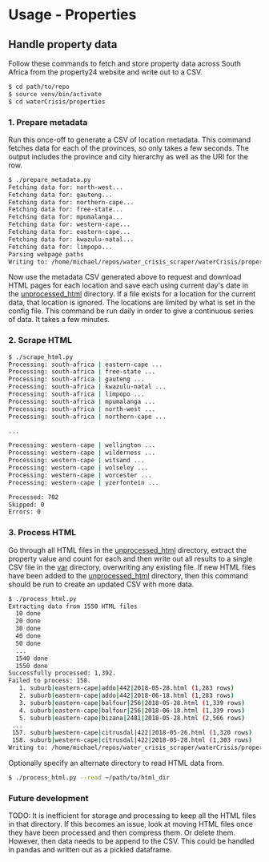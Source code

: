 # Usage - Properties


## Handle property data

Follow these commands to fetch and store property data across South Africa from the property24 website and write out to a CSV.

```bash
$ cd path/to/repo
$ source venv/bin/activate
$ cd waterCrisis/properties
```

### 1. Prepare metadata

Run this once-off to generate a CSV of location metadata. This command fetches data for each of the provinces, so only takes a few seconds. The output includes the province and city hierarchy as well as the URI for the row.

```bash
$ ./prepare_metadata.py
Fetching data for: north-west...
Fetching data for: gauteng...
Fetching data for: northern-cape...
Fetching data for: free-state...
Fetching data for: mpumalanga...
Fetching data for: western-cape...
Fetching data for: eastern-cape...
Fetching data for: kwazulu-natal...
Fetching data for: limpopo...
Parsing webpage paths
Writing to: /home/michael/repos/water_crisis_scraper/waterCrisis/properties/var/metadata.csv
```

Now use the metadata CSV generated above to request and download HTML pages for each location and save each using current day's date in the [unprocessed_html](waterCrisis/properties/var/unprocessed_html) directory. If a file exists for a location for the current data, that location is ignored. The locations are limited by what is set in the config file. This command be run daily in order to give a continuous series of data. It takes a few minutes.


### 2. Scrape HTML

```bash
$ ./scrape_html.py
Processing: south-africa | eastern-cape ...
Processing: south-africa | free-state ...
Processing: south-africa | gauteng ...
Processing: south-africa | kwazulu-natal ...
Processing: south-africa | limpopo ...
Processing: south-africa | mpumalanga ...
Processing: south-africa | north-west ...
Processing: south-africa | northern-cape ...

...

Processing: western-cape | wellington ...
Processing: western-cape | wilderness ...
Processing: western-cape | witsand ...
Processing: western-cape | wolseley ...
Processing: western-cape | worcester ...
Processing: western-cape | yzerfontein ...

Processed: 702
Skipped: 0
Errors: 0
```

### 3. Process HTML

Go through all HTML files in the [unprocessed_html](/waterCrisis/properties/var/unprocessed_html) directory, extract the property value and count for each and then write out all results to a single CSV file in the [var](/waterCrisis/properties/var) directory, overwriting any existing file. If new HTML files have been added to the [unprocessed_html](/waterCrisis/properties/var/unprocessed_html) directory, then this command should be run to create an updated CSV with more data.

```bash
$ ./process_html.py
Extracting data from 1550 HTML files
  10 done
  20 done
  30 done
  40 done
  50 done
  ...
  1540 done
  1550 done
Successfully processed: 1,392.
Failed to process: 158.
   1. suburb|eastern-cape|addo|442|2018-05-28.html (1,283 rows)
   2. suburb|eastern-cape|addo|442|2018-06-18.html (1,283 rows)
   3. suburb|eastern-cape|balfour|256|2018-05-28.html (1,339 rows)
   4. suburb|eastern-cape|balfour|256|2018-06-18.html (1,339 rows)
   5. suburb|eastern-cape|bizana|2481|2018-05-28.html (2,566 rows)
 ...
 157. suburb|western-cape|citrusdal|422|2018-05-26.html (1,320 rows)
 158. suburb|western-cape|citrusdal|422|2018-05-28.html (1,303 rows)
Writing to: /home/michael/repos/water_crisis_scraper/waterCrisis/properties/var/processed_data.csv
```

Optionally specify an alternate directory to read HTML data from.

```bash
$ ./process_html.py --read ~/path/to/html_dir
```

### Future development

TODO: It is inefficient for storage and processing to keep all the HTML files in that directory. If this becomes an issue, look at moving HTML files once they have been processed and then compress them. Or delete them. However, then data needs to be append to the CSV. This could be handled in pandas and written out as a pickled dataframe.
